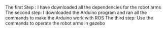 The first Step : I have downloaded all the dependencies for the robot arms
The second step: I downloaded the Arduino program and ran all the commands to make the Arduino work with ROS
The third step: Use the commands to operate the robot arms in gazebo
